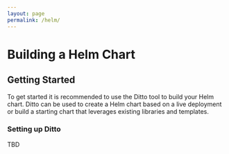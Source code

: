 ```yaml
---
layout: page
permalink: /helm/
---
```


# Building a Helm Chart

## Getting Started

To get started it is recommended to use the Ditto tool to
build your Helm chart.  Ditto can be used to create a Helm
chart based on a live deployment or build a starting chart
that leverages existing libraries and templates.

### Setting up Ditto

TBD
